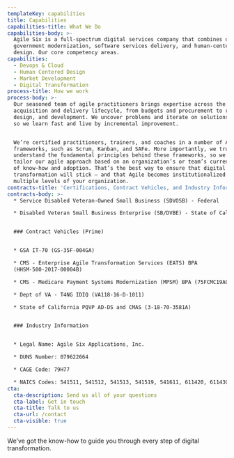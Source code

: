 ```yaml
---
templateKey: capabilities
title: Capabilities
capabilities-title: What We Do
capabilities-body: >-
  Agile Six is a full-spectrum digital services company that combines digital
  government modernization, software services delivery, and human-centered
  design. Our core competency areas.
capabilities:
  - Devops & Cloud
  - Human Centered Design
  - Market Development
  - Digital Transformation
process-title: How we work
process-body: >-
  Our seasoned team of agile practitioners brings expertise across the entire
  acquisition and delivery lifecycle, from budgets and procurement to research,
  design, and development. We uncover problems and iterate on solutions quickly,
  so we learn fast and live by incremental improvement. 


  We’re certified practitioners, trainers, and coaches in a number of Agile
  frameworks, such as Scrum, Kanban, and SAFe. More importantly, we truly
  understand the fundamental principles behind these frameworks, so we can
  tailor our agile approach based on an organization’s or team’s current level
  of know-how and adoption. That’s the best way to ensure that digital
  transformation will stick — and that Agile becomes institutionalized at
  multiple levels of your organization. 
contracts-title: 'Certifications, Contract Vehicles, and Industry Information Certifications '
contracts-body: >-
  * Service Disabled Veteran-Owned Small Business (SDVOSB) - Federal

  * Disabled Veteran Small Business Enterprise (SB/DVBE) - State of California 


  ### Contract Vehicles (Prime)


  * GSA IT-70 (GS-35F-004GA) 

  * CMS - Enterprise Agile Transformation Services (EATS) BPA
  (HHSM-500-2017-00004B) 

  * CMS - Medicare Payment Systems Modernization (MPSM) BPA (75FCMC19A0006) 

  * Dept of VA - T4NG IDIQ (VA118-16-D-1011) 

  * State of California PQVP AD-DS and CMAS (3-18-70-3581A) 


  ### Industry Information 


  * Legal Name: Agile Six Applications, Inc. 

  * DUNS Number: 079622664 

  * CAGE Code: 79H77 

  * NAICS Codes: 541511, 541512, 541513, 541519, 541611, 611420, 611430
cta:
  cta-description: Send us all of your questions
  cta-label: Get in touch
  cta-title: Talk to us
  cta-url: /contact
  cta-visible: true
---
```

We’ve got the know-how to guide you through every step of digital transformation. 
